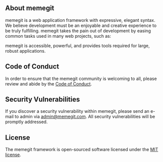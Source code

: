## About memegit

memegit is a web application framework with expressive, elegant syntax. We believe development must be an enjoyable and creative experience to be truly fulfilling. memegit takes the pain out of development by easing common tasks used in many web projects, such as:

memegit is accessible, powerful, and provides tools required for large, robust applications.

## Code of Conduct

In order to ensure that the memegit community is welcoming to all, please review and abide by the [Code of Conduct](https://memegit.com/docs/contributions#code-of-conduct).

## Security Vulnerabilities

If you discover a security vulnerability within memegit, please send an e-mail to admin via [admin@memegit.com](mailto:admin@memegit.com). All security vulnerabilities will be promptly addressed.

## License

The memegit framework is open-sourced software licensed under the [MIT license](https://opensource.org/licenses/MIT).

